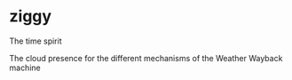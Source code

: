 # ziggy
The time spirit

The cloud presence for the different mechanisms of the Weather Wayback machine
